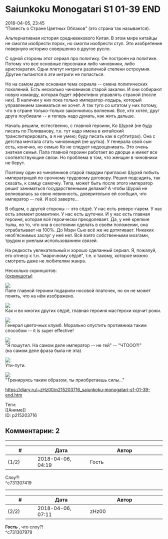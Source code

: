 Saiunkoku Monogatari S1 01-39 END
=================================

  
2018-04-05, 23:45  
 "Повесть о Стране Цветных Облаков" (это страна так называется).   
   
 Альтернативная история средневекового Китая. В этом мире китайцы не смогли изобрести порох, но смогли изобрести стул. Это изобретение повернуло историю совершенно в другое русло.   
   
 С одной стороны этот сериал про политику. Он построен на политике. Потому что все основные персонажи либо чиновники, либо аристократия. Одни плетут интриги различной степени остроумия. Другие пытаются в эти интриги не попасться.   
   
 Но на самом деле основная тема сериала -- смена политических поколений. Есть несколько чиновников старой закалки. И они собирают новую команду, которая будет эффективно управлять страной (после них). В наличии у них пока только император-лодырь, который управлением заниматься не хочет. А так туго со штатом у них потому, что в стране только-только закончились волнения. Все, кто хотел, друг друга поубивали -- и теперь надо думать, как жить дальше.   
   
 Начать решили, естественно, с главной героини, Ко Шурэй (не буду писать по Поливанову, т.к. тут надо имена в китайский транслитерировать, а я не умею; буду писать как в субтитрах). Она с детства мечтала стать чиновницей (не шутка). У генерала свой сын есть, конечно, но семью Ко не следует недооценивать. Это очень знатная семья. Папа главной героини работает во дворце и имеет все соответствующие связи. Но проблема в том, что женщин в чиновники не берут.   
   
 Поэтому один из чиновников старой гвардии пригласил Шурэй побыть императрицей по срочному трудовому договору. Решил подсадить, так сказать, к самцу самочку. Типа, может быть после этого император решит заниматься государственными делами? А чтобы Шурэй не волновалась за свою невинность, доверительно ей сообщил, что император -- гей. И всё заверте...   
   
 В общем, с другой стороны -- это сёдзё. У нас есть реверс-гарем. У нас есть элемент романтики. У нас есть шуточки. И у нас есть главная героиня, которая всё героически преодолевает. Да, у неё крепкие тылы, но то, что она в состоянии сделать в своём положении, она отрабатывает на 100%. До Мэри Сью всё же не дотягивает. Никаких необ'яснимых заслуг у неё нет. Всё взято собственными мозгами, трудом и умелым использованием связей.   
   
 На редкость увлекательный и хорошо сделанный сериал. Я, пожалуй, его отнесу к т.н. "марочному сёдзё", т.е. к такому, которое можно смотреть даже не любителям жанра.   
   
 Несколько скриншотов:   
  [(скриншоты)](https://zHz00.diary.ru/p215203716.htm?index=1#linkmore215203716m1)      
    
  [![](https://i.imgur.com/KjlCowVl.jpg)](https://i.imgur.com/KjlCowV.jpg)    
 Папе главной героини подарили носовой платочек, но он не может понять, что на нём изображено.   
   
  [![](https://i.imgur.com/Q2WbBpul.jpg)](https://i.imgur.com/Q2WbBpu.jpg)    
 Как и во многих других сёдзё, главная героиня мастерски корчит рожи.   
   
  [![](https://i.imgur.com/rcVLIsHl.jpg)](https://i.imgur.com/rcVLIsH.jpg)    
 Генерал цветочных клумб. Морально опустить противника таким способом -- it is super effective!   
   
  [![](https://i.imgur.com/3IhGaAZl.jpg)](https://i.imgur.com/3IhGaAZ.jpg)    
 "Я пошутил. На самом деле император -- не гей" -- "ЧТООО?!"   
 (на самом деле фраза была не эта)   
   
  [![](https://i.imgur.com/dKSI96Wl.jpg)](https://i.imgur.com/dKSI96W.jpg)    
 Ути-пути.   
   
  [![](https://i.imgur.com/Ecv9aCKl.jpg)](https://i.imgur.com/Ecv9aCK.jpg)    
 "Тренируясь таким образом, ты приобретаешь силы..."   
      
  
<https://diary.ru/~zHz00/p215203716_saiunkoku-monogatari-s1-01-39-end.htm>  
  
Теги:  
[[Аниме]]  
ID: p215203716  


Комментарии: 2
--------------

  


---



|         #         |              Дата              |                     Автор                     |           ID           |
| --- | --- | --- | --- |
| (1/2) | 2018-04-06, 04:19 | Гость | c731307419 |

  
 Слоу?!   
 ^c731307419

---



|         #         |              Дата              |                     Автор                     |           ID           |
| --- | --- | --- | --- |
| (2/2) | 2018-04-06, 07:11 | zHz00 | c731307979 |

  
  **Гость**  , что слоу?!   
 ^c731307979